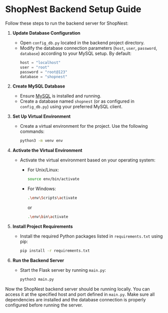 # ShopNest Backend Setup Guide

Follow these steps to run the backend server for ShopNest:

1. **Update Database Configuration**
   - Open `config_db.py` located in the backend project directory.
   - Modify the database connection parameters (`host`, `user`, `password`, `database`) according to your MySQL setup. By default:
     ```python
     host = "localhost"
     user = "root"
     password = "root@123"
     database = "shopnest"
     ```

2. **Create MySQL Database**
   - Ensure [MySQL](https://dev.mysql.com/downloads/mysql/) is installed and running.
   - Create a database named `shopnest` (or as configured in `config_db.py`) using your preferred MySQL client.

3. **Set Up Virtual Environment**
   - Create a virtual environment for the project. Use the following commands:
     ```bash
     python3 -m venv env
     ```

4. **Activate the Virtual Environment**
   - Activate the virtual environment based on your operating system:
     - For Unix/Linux:
       ```bash
       source env/bin/activate
       ```
     - For Windows:
       ```bash
       .\env\Scripts\activate
       ```
       or
       
       ```bash
       .\env\bin\activate
       ```

5. **Install Project Requirements**
   - Install the required Python packages listed in `requirements.txt` using pip:
     ```bash
     pip install -r requirements.txt
     ```

6. **Run the Backend Server**
   - Start the Flask server by running `main.py`:
     ```bash
     python3 main.py
     ```

Now the ShopNest backend server should be running locally. You can access it at the specified host and port defined in `main.py`. Make sure all dependencies are installed and the database connection is properly configured before running the server.
